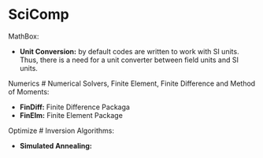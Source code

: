 # SciComp

MathBox:

- **Unit Conversion:** by default codes are written to work with SI units. Thus, there is a need for a unit converter between field units and SI units.

Numerics \# Numerical Solvers, Finite Element, Finite Difference and Method of Moments:

- **FinDiff:** Finite Difference Packaga
- **FinElm:** Finite Element Package

Optimize \# Inversion Algorithms:

- **Simulated Annealing:**